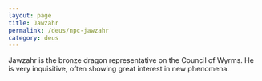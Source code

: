 ```yaml
---
layout: page
title: Jawzahr
permalink: /deus/npc-jawzahr
category: deus
---
```

Jawzahr is the bronze dragon representative on the Council of Wyrms. He is very inquisitive, often showing great interest in new phenomena.

